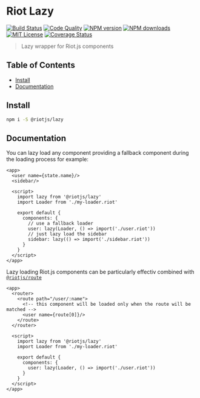 # Riot Lazy

[![Build Status][travis-image]][travis-url] [![Code Quality][codeclimate-image]][codeclimate-url] [![NPM version][npm-version-image]][npm-url] [![NPM downloads][npm-downloads-image]][npm-url] [![MIT License][license-image]][license-url] [![Coverage Status][coverage-image]][coverage-url]

> Lazy wrapper for Riot.js components


## Table of Contents

- [Install](#install)
- [Documentation](#documentation)

## Install

```sh
npm i -S @riotjs/lazy
```

## Documentation


You can lazy load any component providing a fallback component during the loading process for example:

```riot
<app>
  <user name={state.name}/>
  <sidebar/>

  <script>
    import lazy from '@riotjs/lazy'
    import Loader from './my-loader.riot'

    export default {
      components: {
        // use a fallback loader
        user: lazy(Loader, () => import('./user.riot'))
        // just lazy load the sidebar
        sidebar: lazy(() => import('./sidebar.riot'))
      }
    }
  </script>
</app>
```

Lazy loading Riot.js components can be particularly effectiv combined with [`@riotjs/route`](https://github.com/riot/route)

```riot
<app>
  <router>
    <route path="/user/:name">
      <!-- this component will be loaded only when the route will be matched -->
      <user name={route[0]}/>
    </route>
  </router>

  <script>
    import lazy from '@riotjs/lazy'
    import Loader from './my-loader.riot'

    export default {
      components: {
        user: lazy(Loader, () => import('./user.riot'))
      }
    }
  </script>
</app>
```


[travis-image]:https://img.shields.io/travis/riot/lazy.svg?style=flat-square
[travis-url]:https://travis-ci.org/riot/lazy

[license-image]:http://img.shields.io/badge/license-MIT-000000.svg?style=flat-square
[license-url]:LICENSE.txt

[npm-version-image]:http://img.shields.io/npm/v/@riotjs/lazy.svg?style=flat-square
[npm-downloads-image]:http://img.shields.io/npm/dm/@riotjs/lazy.svg?style=flat-square
[npm-url]:https://npmjs.org/package/@riotjs/lazy

[coverage-image]:https://img.shields.io/coveralls/riot/lazy/master.svg?style=flat-square
[coverage-url]:https://coveralls.io/github/riot/lazy/?branch=master

[codeclimate-image]:https://api.codeclimate.com/v1/badges/1487b171ba4409b5c302/maintainability
[codeclimate-url]:https://codeclimate.com/github/riot/lazy
